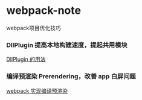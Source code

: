 # webpack-note
webpack项目优化技巧

### DllPlugin 提高本地构建速度，提起共用模块
[DllPlugin 的用法](./DllPlugin.md)

### 编译预渲染 Prerendering，改善 app 白屏问题
[webpack 实现编译预渲染](./Prerendering.md)